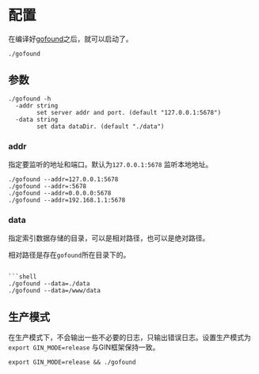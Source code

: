 # 配置

在编译好[gofound](./compile.md)之后，就可以启动了。

```shell
./gofound
```

## 参数

```shell
./gofound -h
  -addr string
        set server addr and port. (default "127.0.0.1:5678")
  -data string
        set data dataDir. (default "./data")

```

### addr

指定要监听的地址和端口。默认为`127.0.0.1:5678` 监听本地地址。

```shell
./gofound --addr=127.0.0.1:5678  
./gofound --addr=:5678  
./gofound --addr=0.0.0.0:5678  
./gofound --addr=192.168.1.1:5678  
```

### data

指定索引数据存储的目录，可以是相对路径，也可以是绝对路径。

相对路径是存在`gofound`所在目录下的。

```shell

```shell
./gofound --data=./data
./gofound --data=/www/data
```

## 生产模式
在生产模式下，不会输出一些不必要的日志，只输出错误日志。设置生产模式为`export GIN_MODE=release`
与GIN框架保持一致。

```shell
export GIN_MODE=release && ./gofound
```